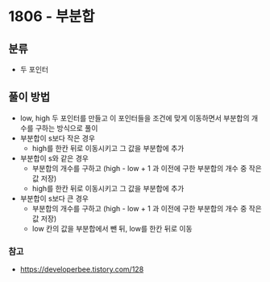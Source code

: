 # 1806 - 부분합

## 분류
- 두 포인터

## 풀이 방법
- low, high 두 포인터를 만들고 이 포인터들을 조건에 맞게 이동하면서 부분합의 개수를 구하는 방식으로 풀이
- 부분합이 s보다 작은 경우
	- high를 한칸 뒤로 이동시키고 그 값을 부분합에 추가
- 부분합이 s와 같은 경우
	- 부분합의 개수를 구하고 (high - low + 1 과 이전에 구한 부분합의 개수 중 작은 값 저장)
	- high를 한칸 뒤로 이동시키고 그 값을 부분합에 추가
- 부분합이 s보다 큰 경우
	- 부분합의 개수를 구하고 (high - low + 1 과 이전에 구한 부분합의 개수 중 작은 값 저장)
	- low 칸의 값을 부분합에서 뺀 뒤, low를 한칸 뒤로 이동

### 참고
- https://developerbee.tistory.com/128
